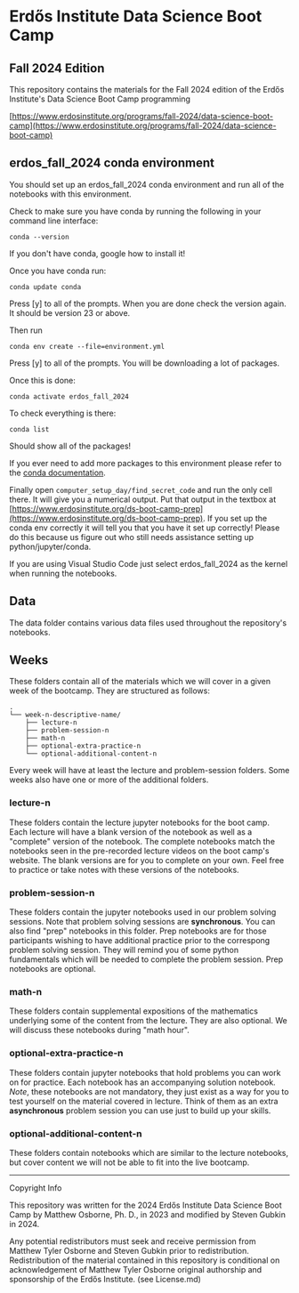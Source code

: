 # Erdős Institute Data Science Boot Camp
## Fall 2024 Edition

This repository contains the materials for the Fall 2024 edition of the Erdős Institute's Data Science Boot Camp programming

[https://www.erdosinstitute.org/programs/fall-2024/data-science-boot-camp](https://www.erdosinstitute.org/programs/fall-2024/data-science-boot-camp) 

## erdos_fall_2024 conda environment

You should set up an erdos_fall_2024 conda environment and run all of the notebooks with this environment.

Check to make sure you have conda by running the following in your command line interface:

    conda --version

If you don't have conda, google how to install it!

Once you have conda run:

    conda update conda

Press [y] to all of the prompts.  When you are done check the version again.  It should be version 23 or above.

Then run 

    conda env create --file=environment.yml

Press [y] to all of the prompts.  You will be downloading a lot of packages.

Once this is done:

    conda activate erdos_fall_2024

To check everything is there:

    conda list

Should show all of the packages!

If you ever need to add more packages to this environment please refer to the [conda documentation](https://docs.conda.io/projects/conda/en/latest/user-guide/tasks/manage-pkgs.html#installing-packages).

Finally open `computer_setup_day/find_secret_code` and run the only cell there.  It will give you a numerical output.  Put that output in the textbox at [https://www.erdosinstitute.org/ds-boot-camp-prep](https://www.erdosinstitute.org/ds-boot-camp-prep).  If you set up the conda env correctly it will tell you that you have it set up correctly!  Please do this because us figure out who still needs assistance setting up python/jupyter/conda.

If you are using Visual Studio Code just select erdos_fall_2024 as the kernel when running the notebooks.

## Data

The data folder contains various data files used throughout the repository's notebooks.

## Weeks

These folders contain all of the materials which we will cover in a given week of the bootcamp.  They are structured as follows:

    .
    └── week-n-descriptive-name/
        ├── lecture-n
        ├── problem-session-n
        ├── math-n
        ├── optional-extra-practice-n
        └── optional-additional-content-n


Every week will have at least the lecture and problem-session folders.  Some weeks also have one or more of the additional folders.

### lecture-n

These folders contain the lecture jupyter notebooks for the boot camp. Each lecture will have a blank version of the notebook as well as a "complete" version of the notebook. The complete notebooks match the notebooks seen in the pre-recorded lecture videos on the boot camp's website. The blank versions are for you to complete on your own. Feel free to practice or take notes with these versions of the notebooks. 

### problem-session-n

These folders contain the jupyter notebooks used in our problem solving sessions.  Note that problem solving sessions are **synchronous**. You can also find "prep" notebooks in this folder. Prep notebooks are for those participants wishing to have additional practice prior to the correspong problem solving session. They will remind you of some python fundamentals which will be needed to complete the problem session.  Prep notebooks are optional.

### math-n

These folders contain supplemental expositions of the mathematics underlying some of the content from the lecture.  They are also optional.  We will discuss these notebooks during "math hour".

### optional-extra-practice-n

These folders contain jupyter notebooks that hold problems you can work on for practice. Each notebook has an accompanying solution notebook. <i>Note</i>, these notebooks are not mandatory, they just exist as a way for you to test yourself on the material covered in lecture.  Think of them as an extra **asynchronous** problem session you can use just to build up your skills.

### optional-additional-content-n

These folders contain notebooks which are similar to the lecture notebooks, but cover content we will not be able to fit into the live bootcamp.


-------------------------
Copyright Info

This repository was written for the 2024 Erdős Institute Data Science Boot Camp by Matthew Osborne, Ph. D., in 2023 and modified by Steven Gubkin in 2024.

Any potential redistributors must seek and receive permission from Matthew Tyler Osborne and Steven Gubkin prior to redistribution. Redistribution of the material contained in this repository is conditional on acknowledgement of Matthew Tyler Osborne original authorship and sponsorship of the Erdős Institute. (see License.md)

